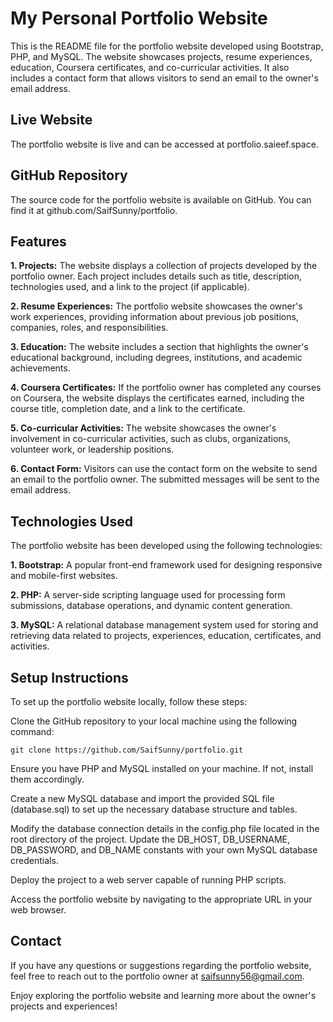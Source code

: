 # My Personal Portfolio Website

This is the README file for the portfolio website developed using Bootstrap, PHP, and MySQL. The website showcases projects, resume experiences, education, Coursera certificates, and co-curricular activities. It also includes a contact form that allows visitors to send an email to the owner's email address.

## Live Website
The portfolio website is live and can be accessed at portfolio.saieef.space.

## GitHub Repository
The source code for the portfolio website is available on GitHub. You can find it at github.com/SaifSunny/portfolio.

## Features
  **1. Projects:** The website displays a collection of projects developed by the portfolio owner. Each project includes details such as title, description, technologies used, and a link to the project (if applicable).
  
  **2. Resume Experiences:** The portfolio website showcases the owner's work experiences, providing information about previous job positions, companies, roles, and responsibilities.
  
  **3. Education:** The website includes a section that highlights the owner's educational background, including degrees, institutions, and academic achievements.
  
  **4. Coursera Certificates:** If the portfolio owner has completed any courses on Coursera, the website displays the certificates earned, including the course title, completion date, and a link to the certificate.
  
  **5. Co-curricular Activities:** The website showcases the owner's involvement in co-curricular activities, such as clubs, organizations, volunteer work, or leadership positions.
  
  **6. Contact Form:** Visitors can use the contact form on the website to send an email to the portfolio owner. The submitted messages will be sent to the email address.

## Technologies Used
The portfolio website has been developed using the following technologies:

  **1. Bootstrap:** A popular front-end framework used for designing responsive and mobile-first websites.
  
  **2. PHP:** A server-side scripting language used for processing form submissions, database operations, and dynamic content generation.
  
  **3. MySQL:** A relational database management system used for storing and retrieving data related to projects, experiences, education, certificates, and activities.

## Setup Instructions
  To set up the portfolio website locally, follow these steps:
  
  Clone the GitHub repository to your local machine using the following command:
  
  ``` git clone https://github.com/SaifSunny/portfolio.git ```
  
  Ensure you have PHP and MySQL installed on your machine. If not, install them accordingly.
  
  Create a new MySQL database and import the provided SQL file (database.sql) to set up the necessary database structure and tables.
  
  Modify the database connection details in the config.php file located in the root directory of the project. Update the DB_HOST, DB_USERNAME, DB_PASSWORD, and DB_NAME constants with your own MySQL database credentials.
  
  Deploy the project to a web server capable of running PHP scripts.
  
  Access the portfolio website by navigating to the appropriate URL in your web browser.

## Contact
If you have any questions or suggestions regarding the portfolio website, feel free to reach out to the portfolio owner at saifsunny56@gmail.com.

Enjoy exploring the portfolio website and learning more about the owner's projects and experiences!
